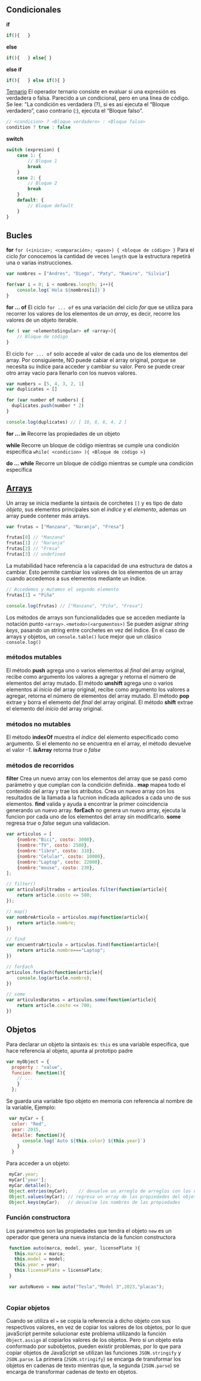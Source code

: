 ## Condicionales

__if__
```js
if(){   }
```

__else__
```js
if(){   } else{ } 
```

__else if__
```js
if(){   } else if(){ }
 ``` 

[Ternario](https://developer.mozilla.org/es/docs/Web/JavaScript/Reference/Operators/Conditional_operator)
El operador ternario consiste en evaluar si una expresión es verdadera o falsa. Parecido a un condicional, pero en una línea de código. Se lee: "La condición es verdadera (?), si es así ejecuta el “Bloque verdadero”, caso contrario (:), ejecuta el “Bloque falso”.
```js 
// <condicion> ? <Bloque verdadero> : <Bloque falso>
condition ? true : false
``` 

__switch__
```js
switch (expresion) {
    case 1: {
        // Bloque 1
        break
    }
    case 2: {
        // Bloque 2
        break
    }
    default: {
        // Bloque default
    }  
}
``` 


## Bucles

__for__
``` for (<inicio>; <comparación>; <paso>) { <bloque de código> } ```
Para el ciclo _for_ conocemos la cantidad de veces ```length``` que la estructura repetirá una o varias instrucciones.
```js
var nombres = ["Andres", "Diego", "Paty", "Ramiro", "Silvia"]

for(var i = 0; i < nombres.length; i++){
    console.log(`Hola ${nombres[i]}`)
}
```


__for ... of__
El ciclo ``` for ... of ``` es una variación del ciclo _for_ que se utiliza para recorrer los valores de los elementos de un _array_, es decir, recorre los valores de un objeto iterable.
```js
for ( var <elementoSingular> of <array>){
    // Bloque de código
}
```
El ciclo ```for ... of``` solo accede al valor de cada uno de los elementos del array. Por consiguiente, NO puede cabiar el array original, porque se necesita su índice para acceder y cambiar su valor. Pero se puede crear otro array vacio para llenarlo con los nuevos valores.
```js
var numbers = [5, 4, 3, 2, 1]
var duplicates = []

for (var number of numbers) {
  duplicates.push(number * 2)
}

console.log(duplicates) // [ 10, 8, 6, 4, 2 ]
```


__for ... in__
Recorre las propiedades de un objeto



__while__
Recorre un bloque de código mientras se cumple una condición específica
``` while( <condicion> ){ <Bloque de código >} ``` 



__do ... while__
 Recorre un bloque de código mientras se cumple una condición específica



## [Arrays](https://developer.mozilla.org/es/docs/Web/JavaScript/Reference/Global_Objects/Array)
Un array se inicia mediante la sintaxis de corchetes ```[]``` y es tipo de dato _objeto_, sus elementos principales son el _indice_ y el _elemento_, ademas un array puede contener más arrays.
```js
var frutas = ["Manzana", "Naranja", "Fresa"]

frutas[0] // "Manzana"
frutas[1] // "Naranja"
frutas[2] // "Fresa"
frutas[3] // undefined
```
La mutabilidad hace referencia a la capacidad de una estructura de datos a cambiar. Esto permite cambiar los valores de los elementos de un array cuando accedemos a sus elementos mediante un índice.
```js
// Accedemos y mutamos el segundo elemento
frutas[1] = "Piña"

console.log(frutas) // ["Manzana", "Piña", "Fresa"]
```
Los métodos de arrays son funcionalidades que se acceden mediante la notación punto ```<array>.<metodo>(<argumentos>)```
Se pueden asignar _string keys_, pasando un string entre corchetes en vez del índice.
En el caso de arrays y objetos, un ```console.table()``` luce mejor que un clásico ```console.log()```

### métodos mutables
El método __push__ agrega uno o varios elementos al _final_ del array original, recibe como argumento los valores a agregar y retorna el número de elementos del array mutado.
El método __unshift__ agrega uno o varios elementos al _inicio_ del array original, recibe como argumento los valores a agregar, retorna el número de elementos del array mutado.
El método __pop__ extrae y borra el elemento del _final_ del array original.
El método __shift__ extrae el elemento del _inicio_ del array original.
### métodos no mutables
El método __indexOf__ muestra el _índice_ del elemento especificado como argumento. Si el elemento no se encuentra en el array, el método devuelve el valor _-1_.
__isArray__ retorna _true_ o _false_
### métodos de recorridos
__filter__ Crea un nuevo array con los elementos del array que se pasó como parámetro y que cumplan con la condición definida..
__map__ mapea todo el contenido del array y trae los atributos. Crea un nuevo array con los resultados de la llamada a la fucnion indicada aplicados a cada uno de sus elementos.
__find__ valida y ayuda a encontrar la primer coincidencia generando un nuevo array.
__forEach__ no genera un nuevo array, ejecuta la funcion por cada uno de los elementos del array sin modificarlo.
__some__ regresa _true_ o _false_ segun una validacion.


```js
var articulos = [
    {nombre:"Bici", costo: 3000},
    {nombre:"TV", costo: 2500},
    {nombre:"libro", costo: 310},
    {nombre:"Celular", costo: 10000},
    {nombre:"Laptop", costo: 22000},
    {nombre:"mouse", costo: 230},
];

// filter()
var articulosFiltrados = articulos.filter(function(article){
    return article.costo <= 500;
});

// map()
var nombreArticulo = articulos.map(function(article){
    return article.nombre;
})

// find
var encuentraArticulo = articulos.find(function(article){
    return article.nombre==="Laptop";
})

// forEach
articulos.forEach(function(article){
    console.log(article.nombre);
})

// some
var articulosBaratos = articulos.some(function(article){
    return article.costo <= 700;
})

```





## Objetos
Para declarar un objeto la sintaxis es:
```this``` es una variable especifica, que hace referencia al objeto, apunta al prototipo padre
```js
var myObject = {
  property : "value",
  funcion: function(){
    // ...
    }
  }; 
```
Se guarda una variable tipo objeto en memoria con referencia al nombre de la variable, Ejemplo:
```js
 var myCar = { 
  color: "Red", 
  year: 2015, 
  detalle: function(){
      console.log(`Auto ${this.color} ${this.year}`)
    }
  }
 ```
 Para acceder a un objeto:
 ```js
  myCar.year;
  myCar['year'];
  myCar.detalle();
  Object.entries(myCar);    // devuelve un arreglo de arreglos con los nombres y propiedades
  Object.values(myCar); // regresa un array de las propiedades del objeto
  Object.keys(myCar);   // devuelve los nombres de las propiedades 
 ```

### Función constructora
Los parametros son las propiedades que tendra el objeto
```new``` es un operador que genera una nueva instancia de la funcion constructora
 ```js
  function auto(marca, model, year, licensePlate ){
    this.marca = marca;
    this.model = model;
    this.year = year;
    this.licensePlate = licensePlate;
  }

  var autoNuevo = new auto("Tesla","Model 3",2023,"placas");
  
 ```


### Copiar objetos
Cuando se utiliza el ```=``` se copia la referencia a dicho objeto con sus respectivos valores, en vez de copiar los valores de los objetos, por lo que javaScript permite solucionar este problema utilizando la función ```Object.assign``` al copiarlos valores de los objetos. Pero si un objeto esta conformado por subobjetos, pueden existir problemas, por lo que para copiar objetos de JavaScript se utilizan las funciones ```JSON.stringify``` y ```JSON.parse```. La primera (```JSON.stringify```) se encarga de transformar los objetos en cadenas de texto mientras que, la segunda (```JSON.parse```) se encarga de transformar cadenas de texto en objetos.

